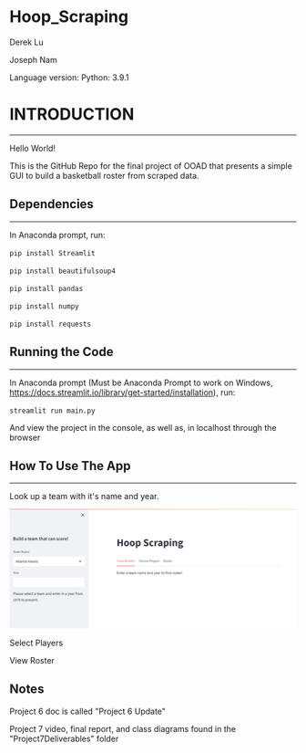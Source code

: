 # Hoop_Scraping

Derek Lu

Joseph Nam

Language version: Python: 3.9.1

# INTRODUCTION
------------

Hello World!

This is the GitHub Repo for the final project of OOAD that presents a simple GUI to build a basketball roster from scraped data.

## Dependencies
___

In Anaconda prompt, run:

`pip install Streamlit`

`pip install beautifulsoup4`

`pip install pandas`

`pip install numpy`

`pip install requests`

## Running the Code
___

In Anaconda prompt (Must be Anaconda Prompt to work on Windows, https://docs.streamlit.io/library/get-started/installation), run:

`streamlit run main.py`


And view the project in the console, as well as, in localhost through the browser

## How To Use The App
___

Look up a team with it's name and year.

![](https://github.com/DerekLStudent/Hoop_Scraping/blob/main/Select_Team.gif)

Select Players

View Roster

## Notes

Project 6 doc is called "Project 6 Update"

Project 7 video, final report, and class diagrams found in the "Project7Deliverables" folder

